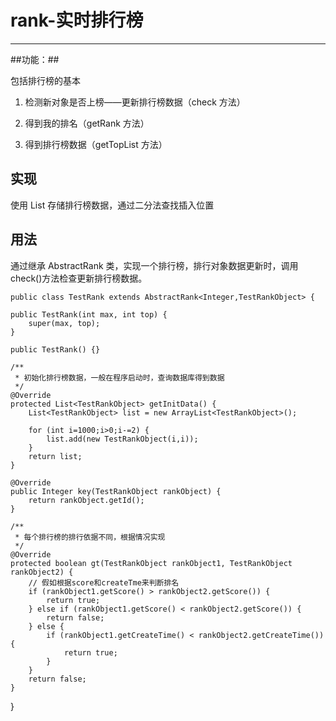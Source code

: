 # rank-实时排行榜
--------
##功能：##

包括排行榜的基本


1. 检测新对象是否上榜——更新排行榜数据（check 方法）

2. 得到我的排名（getRank 方法）


3. 得到排行榜数据（getTopList 方法）

## 实现 ##
使用 List 存储排行榜数据，通过二分法查找插入位置

## 用法 ##
通过继承 AbstractRank 类，实现一个排行榜，排行对象数据更新时，调用 check()方法检查更新排行榜数据。


    public class TestRank extends AbstractRank<Integer,TestRankObject> {
	
	public TestRank(int max, int top) {
		super(max, top);
	}
	
	public TestRank() {}

	/**
	 * 初始化排行榜数据，一般在程序启动时，查询数据库得到数据
	 */
	@Override
	protected List<TestRankObject> getInitData() {
		List<TestRankObject> list = new ArrayList<TestRankObject>();

		for (int i=1000;i>0;i-=2) {
			list.add(new TestRankObject(i,i));
		}
		return list;
	}

	@Override
	public Integer key(TestRankObject rankObject) {
		return rankObject.getId();
	}

	/**
	 * 每个排行榜的排行依据不同，根据情况实现
	 */
	@Override
	protected boolean gt(TestRankObject rankObject1, TestRankObject rankObject2) {
		// 假如根据score和createTme来判断排名
		if (rankObject1.getScore() > rankObject2.getScore()) {
			return true;
		} else if (rankObject1.getScore() < rankObject2.getScore()) {
			return false;
		} else {
			if (rankObject1.getCreateTime() < rankObject2.getCreateTime()) {
				return true;
			}
		}
		return false;
	}

}